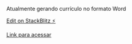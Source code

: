 Atualmente gerando currículo no formato Word

[Edit on StackBlitz ⚡️](https://stackblitz.com/edit/web-platform-kmtm7m)

[Link para acessar](https://capp98.github.io/wip-geraJsonCurriculo/)
